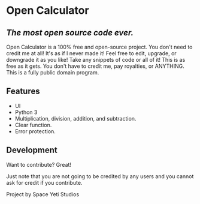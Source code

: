 # Open Calculator
## _The most open source code ever._



Open Calculator is a 100% free and open-source project. You don't need to credit me at all! It's as if I never made it! Feel free to edit, upgrade, or downgrade it as you like! Take any snippets of code or all of it! This is as free as it gets. You don't have to credit me, pay royalties, or ANYTHING. This is a fully public domain program.

## Features

- UI
- Python 3
- Multiplication, division, addition, and subtraction.
- Clear function.
- Error protection.


## Development

Want to contribute? Great!

Just note that you are not going to be credited by any users and you cannot ask for credit if you contribute.


Project by Space Yeti Studios
